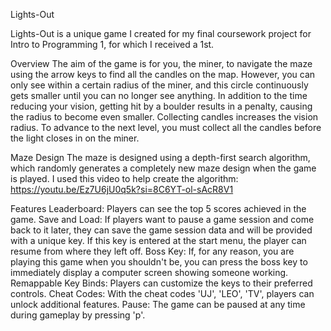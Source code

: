 Lights-Out

Lights-Out is a unique game I created for my final coursework project for Intro to Programming 1, for which I received a 1st.

Overview
The aim of the game is for you, the miner, to navigate the maze using the arrow keys to find all the candles on the map. However, you can only see within a certain radius of the miner, and this circle continuously gets smaller until you can no longer see anything. In addition to the time reducing your vision, getting hit by a boulder results in a penalty, causing the radius to become even smaller. Collecting candles increases the vision radius. To advance to the next level, you must collect all the candles before the light closes in on the miner.

Maze Design
The maze is designed using a depth-first search algorithm, which randomly generates a completely new maze design when the game is played.
I used this video to help create the algorithm:
https://youtu.be/Ez7U6jU0q5k?si=8C6YT-ol-sAcR8V1

Features
Leaderboard: Players can see the top 5 scores achieved in the game.
Save and Load: If players want to pause a game session and come back to it later, they can save the game session data and will be provided with a unique key. If this key is entered at the start menu, the player can resume from where they left off.
Boss Key: If, for any reason, you are playing this game when you shouldn't be, you can press the boss key to immediately display a computer screen showing someone working.
Remappable Key Binds: Players can customize the keys to their preferred controls.
Cheat Codes: With the cheat codes 'UJ', 'LEO', 'TV', players can unlock additional features.
Pause: The game can be paused at any time during gameplay by pressing 'p'.
